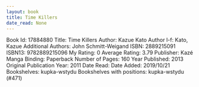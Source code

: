 ```yaml
---
layout: book
title: Time Killers
date_read: None
---
```


Book Id: 17884880
Title: Time Killers
Author: Kazue Kato
Author l-f: Kato, Kazue
Additional Authors: John Schmitt-Weigand
ISBN: 2889215091
ISBN13: 9782889215096
My Rating: 0
Average Rating: 3.79
Publisher: Kazé Manga
Binding: Paperback
Number of Pages: 160
Year Published: 2013
Original Publication Year: 2011
Date Read: 
Date Added: 2019/10/21
Bookshelves: kupka-wstydu
Bookshelves with positions: kupka-wstydu (#471)

